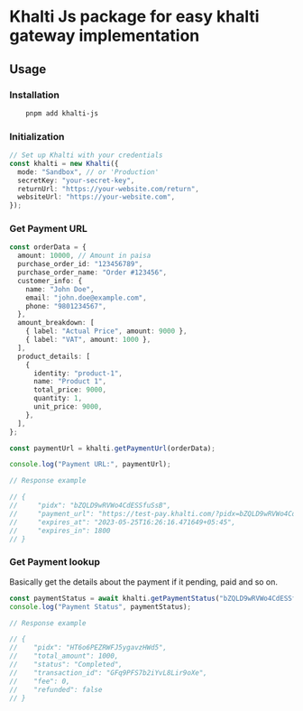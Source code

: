 # Khalti Js package for easy khalti gateway implementation

## Usage

### Installation

```bash
    pnpm add khalti-js
```

### Initialization

```ts
// Set up Khalti with your credentials
const khalti = new Khalti({
  mode: "Sandbox", // or 'Production'
  secretKey: "your-secret-key",
  returnUrl: "https://your-website.com/return",
  websiteUrl: "https://your-website.com",
});
```

### Get Payment URL

```ts
const orderData = {
  amount: 10000, // Amount in paisa
  purchase_order_id: "123456789",
  purchase_order_name: "Order #123456",
  customer_info: {
    name: "John Doe",
    email: "john.doe@example.com",
    phone: "9801234567",
  },
  amount_breakdown: [
    { label: "Actual Price", amount: 9000 },
    { label: "VAT", amount: 1000 },
  ],
  product_details: [
    {
      identity: "product-1",
      name: "Product 1",
      total_price: 9000,
      quantity: 1,
      unit_price: 9000,
    },
  ],
};

const paymentUrl = khalti.getPaymentUrl(orderData);

console.log("Payment URL:", paymentUrl);

// Response example

// {
//     "pidx": "bZQLD9wRVWo4CdESSfuSsB",
//     "payment_url": "https://test-pay.khalti.com/?pidx=bZQLD9wRVWo4CdESSfuSsB",
//     "expires_at": "2023-05-25T16:26:16.471649+05:45",
//     "expires_in": 1800
// }
```

### Get Payment lookup

Basically get the details about the payment if it pending, paid and so on.

```ts
const paymentStatus = await khalti.getPaymentStatus("bZQLD9wRVWo4CdESSfuSsB");
console.log("Payment Status", paymentStatus);

// Response example

// {
//    "pidx": "HT6o6PEZRWFJ5ygavzHWd5",
//    "total_amount": 1000,
//    "status": "Completed",
//    "transaction_id": "GFq9PFS7b2iYvL8Lir9oXe",
//    "fee": 0,
//    "refunded": false
// }
```
